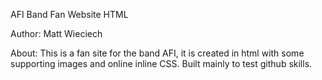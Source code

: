AFI Band Fan Website HTML

Author: Matt Wieciech

About:
This is a fan site for the band AFI, it is created in html with some supporting images and online inline CSS. Built mainly to test github skills.